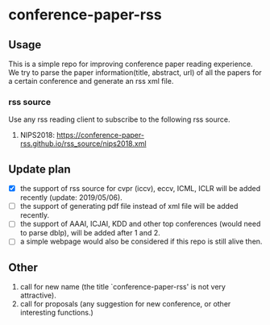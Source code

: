 # conference-paper-rss

## Usage

This is a simple repo for improving conference paper reading experience. We try to parse the paper information(title, abstract, url) of all the papers for a certain conference and generate an rss xml file.

### rss source
Use any rss reading client to subscribe to the following rss source.
1. NIPS2018: https://conference-paper-rss.github.io/rss_source/nips2018.xml

## Update plan

* [x] the support of rss source for cvpr (iccv), eccv, ICML, ICLR will be added recently (update: 2019/05/06).
* [ ] the support of generating pdf file instead of xml file will be added recently. 
* [ ] the support of AAAI, ICJAI, KDD and other top conferences (would need to parse dblp), will be added after 1 and 2.
* [ ] a simple webpage would also be considered if this repo is still alive then.

## Other

1. call for new name (the title `conference-paper-rss' is not very attractive).
2. call for proposals (any suggestion for new conference, or other interesting functions.)
